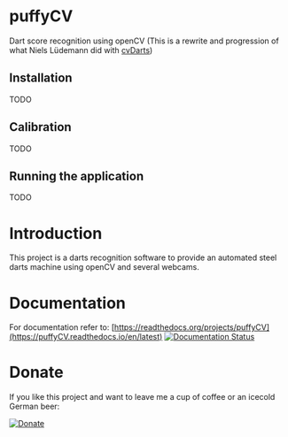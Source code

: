 # puffyCV
Dart score recognition using openCV (This is a rewrite and progression of what Niels Lüdemann did with [cvDarts](https://github.com/nluede/cvdarts))

## Installation
TODO

## Calibration
TODO

## Running the application
TODO

# Introduction
This project is a darts recognition software to provide an automated steel darts machine using openCV and several webcams.

# Documentation
For documentation refer to:
[https://readthedocs.org/projects/puffyCV](https://puffyCV.readthedocs.io/en/latest)
[![Documentation Status](https://readthedocs.org/projects/puffyCV/badge/?version=latest)](https://puffyCV.readthedocs.io/en/latest/?badge=latest)

# Donate
If you like this project and want to leave me a cup of coffee or an icecold German beer:

[![Donate](https://img.shields.io/badge/Donate-PayPal-green.svg)](https://www.paypal.com/cgi-bin/webscr?cmd=_s-xclick&hosted_button_id=W2KPLBLTVYK3A&source=url)
